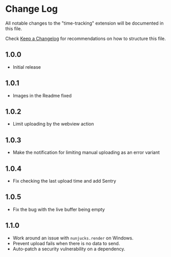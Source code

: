 # Change Log

All notable changes to the "time-tracking" extension will be documented in this file.

Check [Keep a Changelog](http://keepachangelog.com/) for recommendations on how to structure this file.

## 1.0.0

- Initial release

## 1.0.1

- Images in the Readme fixed

## 1.0.2

- Limit uploading by the webview action

## 1.0.3

- Make the notification for limiting manual uploading as an error variant

## 1.0.4

- Fix checking the last upload time and add Sentry

## 1.0.5

- Fix the bug with the live buffer being empty

## 1.1.0

- Work around an issue with `nunjucks.render` on Windows.
- Prevent upload fails when there is no data to send.
- Auto-patch a security vulnerability on a dependency.
